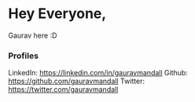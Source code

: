 # Hey Everyone,

Gaurav here :D

### Profiles

LinkedIn: https://linkedin.com/in/gauravmandall
Github: https://github.com/gauravmandall
Twitter: https://twitter.com/gauravmandall
